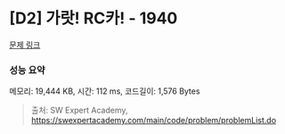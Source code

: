 # [D2] 가랏! RC카! - 1940 

[문제 링크](https://swexpertacademy.com/main/code/problem/problemDetail.do?contestProbId=AV5PjMgaALgDFAUq) 

### 성능 요약

메모리: 19,444 KB, 시간: 112 ms, 코드길이: 1,576 Bytes



> 출처: SW Expert Academy, https://swexpertacademy.com/main/code/problem/problemList.do